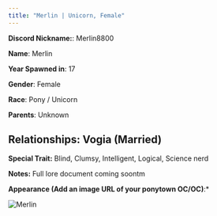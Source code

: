```yaml
---
title: "Merlin | Unicorn, Female"
---
```


**Discord Nickname:**: Merlin8800

**Name**: Merlin

**Year Spawned in**: 17

**Gender**: Female

**Race**: Pony / Unicorn

**Parents**: Unknown

**Relationships**: Vogia (Married)
---

**Special Trait:** Blind, Clumsy, Intelligent, Logical, Science nerd


**Notes:** Full lore document coming soontm

**Appearance (Add an image URL of your ponytown OC/OC)**:*


![Merlin](https://cdn.discordapp.com/attachments/1130958732516413520/1143611459528577045/image.png)

